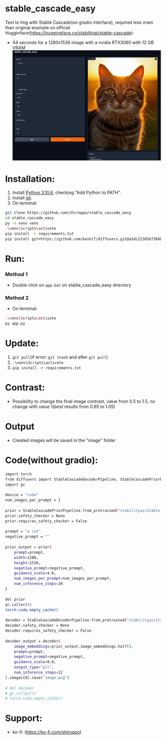 # stable_cascade_easy
Text to Img with Stable Cascade(on gradio interface), required less vram than original example on official Hugginface(https://huggingface.co/stabilityai/stable-cascade):
- 44 seconds for a 1280x1536 image with a nvidia RTX3060 with 12 GB VRAM
![](src/screenshot.png)

# Installation:
1. Install [Python 3.10.6](https://www.python.org/downloads/release/python-3106/), checking "Add Python to PATH".
2. Install [git](https://git-scm.com/download/win).
3. On terminal:
```bash
git clone https://github.com/shiroppo/stable_cascade_easy
cd stable_cascade_easy
py -m venv venv
.\venv\Scripts\activate
pip install -r requirements.txt
pip install git+https://github.com/kashif/diffusers.git@a3dc21385b7386beb3dab3a9845962ede6765887 --force
```
# Run:
### Method 1
- Double click on ```app.bat``` on stable_cascade_easy directory
### Method 2
- On terminal:
```bash
.\venv\Scripts\activate
py app.py
```
# Update:
1. ```git pull```(if error: ```git stash``` and after ```git pull```)
2. ```.\venv\Scripts\activate```
3. ```pip install -r requirements.txt```

# Contrast:
- Possibility to change the final image contrast, value from 0.5 to 1.5, no change with value 1(best results from 0.95 to 1.05)

# Output
- Created images will be saved in the "image" folder
  
# Code(without gradio):
```bash
import torch
from diffusers import StableCascadeDecoderPipeline, StableCascadePriorPipeline
import gc

device = "cuda"
num_images_per_prompt = 1

prior = StableCascadePriorPipeline.from_pretrained("stabilityai/stable-cascade-prior", torch_dtype=torch.bfloat16).to(device)
prior.safety_checker = None
prior.requires_safety_checker = False

prompt = "a cat"
negative_prompt = ""

prior_output = prior(
    prompt=prompt,
    width=1280,
    height=1536,
    negative_prompt=negative_prompt,
    guidance_scale=4.0,
    num_images_per_prompt=num_images_per_prompt,
    num_inference_steps=20
)

del prior
gc.collect()
torch.cuda.empty_cache()

decoder = StableCascadeDecoderPipeline.from_pretrained("stabilityai/stable-cascade",  torch_dtype=torch.float16).to(device)
decoder.safety_checker = None
decoder.requires_safety_checker = False

decoder_output = decoder(
    image_embeddings=prior_output.image_embeddings.half(),
    prompt=prompt,
    negative_prompt=negative_prompt,
    guidance_scale=0.0,
    output_type="pil",
    num_inference_steps=12
).images[0].save("image.png")

# del decoder
# gc.collect()
# torch.cuda.empty_cache()
```
# Support:
- ko-fi: (https://ko-fi.com/shiroppo)
